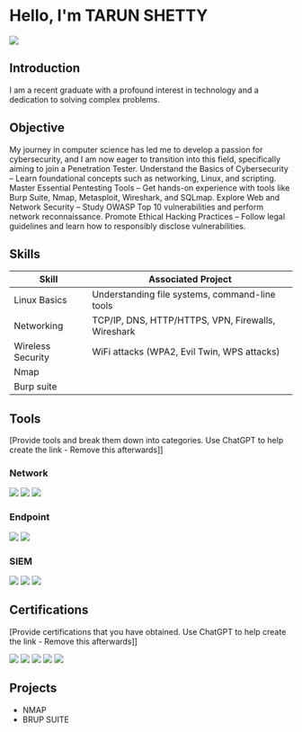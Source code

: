 # Hello, I'm TARUN SHETTY
<a href="https://www.linkedin.com/in/tarun-s-684a572b1"><img src="https://img.shields.io/badge/-LinkedIn-0072b1?&style=for-the-badge&logo=linkedin&logoColor=white" /></a>

## Introduction

I am a recent graduate with a profound interest in technology and a dedication to solving complex problems.

## Objective

My journey in computer science has led me to develop a passion for cybersecurity, and I am now eager to transition into this field, specifically aiming to join a Penetration Tester.
Understand the Basics of Cybersecurity – Learn foundational concepts such as networking, Linux, and scripting.
Master Essential Pentesting Tools – Get hands-on experience with tools like Burp Suite, Nmap, Metasploit, Wireshark, and SQLmap.
Explore Web and Network Security – Study OWASP Top 10 vulnerabilities and perform network reconnaissance.
Promote Ethical Hacking Practices – Follow legal guidelines and learn how to responsibly disclose vulnerabilities.

## Skills

| Skill                         | Associated Project         |
|-------------------------------|----------------------------|
| Linux Basics	                | Understanding file systems, command-line tools|
| Networking	                | TCP/IP, DNS, HTTP/HTTPS, VPN, Firewalls, Wireshark|
| Wireless Security	            |WiFi attacks (WPA2, Evil Twin, WPS attacks)|
| Nmap                          ||
| Burp suite                    ||

## Tools
[Provide tools and break them down into categories. Use ChatGPT to help create the link - Remove this afterwards]]

### Network
<div>
    <img src="https://img.shields.io/badge/-Wireshark-1679A7?&style=for-the-badge&logo=Wireshark&logoColor=white" />
    <img src="https://img.shields.io/badge/-Burp%20Suite-FF813F?&style=for-the-badge&logo=burp-suite&logoColor=white" />
    <img src="https://img.shields.io/badge/-Nmap-004170?&style=for-the-badge&logo=nmap&logoColor=white" />
</div>

### Endpoint
<div>
    <img src="https://img.shields.io/badge/-Microsoft_Defender_for_Endpoint-00A4EF?&style=for-the-badge&logo=Microsoft&logoColor=white" />
    <img src="https://img.shields.io/badge/-Velociraptor-4B275F?&style=for-the-badge&logo=Velociraptor&logoColor=white" />
</div>

### SIEM
<div>
    <img src="https://img.shields.io/badge/-Microsoft_Sentinel-0078D4?&style=for-the-badge&logo=Microsoft&logoColor=white" />
    <img src="https://img.shields.io/badge/-Splunk-000000?&style=for-the-badge&logo=Splunk&logoColor=white" />
    <img src="https://img.shields.io/badge/-Elastic-005571?&style=for-the-badge&logo=Elastic&logoColor=white" />
</div>

## Certifications
[Provide certifications that you have obtained. Use ChatGPT to help create the link - Remove this afterwards]]
<div>
<img src="https://img.shields.io/badge/-Security%2B-FF0000?&style=for-the-badge&logo=CompTIA&logoColor=white" />
<img src="https://img.shields.io/badge/-Network%2B-007ACC?&style=for-the-badge&logo=CompTIA&logoColor=white" />
<img src="https://img.shields.io/badge/-A%2B-4D4D4D?&style=for-the-badge&logo=CompTIA&logoColor=white" />
<img src="https://img.shields.io/badge/-CDSA-006400?&style=for-the-badge&logoColor=white" />
<img src="https://img.shields.io/badge/-CCD-000080?&style=for-the-badge&logoColor=white" />
</div>

## Projects
- NMAP
- BRUP SUITE                        
